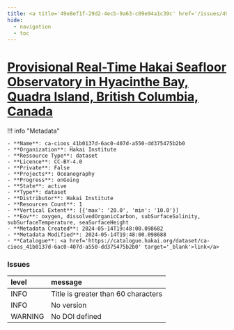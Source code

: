 ```yaml
---
title: <a title='49e8ef1f-29d2-4ecb-9a63-c09e94a1c39c' href='/issues/49e8ef1f-29d2-4ecb-9a63-c09e94a1c39c/' target='_blank'>Provisional Real-Time Hakai Seafloor Observatory in Hyacinthe Bay, Quadra Island, British Columbia, Canada</a>
hide:
  - navigation
  - toc
---
```


# <a title='49e8ef1f-29d2-4ecb-9a63-c09e94a1c39c' href='/issues/49e8ef1f-29d2-4ecb-9a63-c09e94a1c39c/' target='_blank'>Provisional Real-Time Hakai Seafloor Observatory in Hyacinthe Bay, Quadra Island, British Columbia, Canada</a>

<div id='map'></div>

!!! info "Metadata"
    
    - **Name**: ca-cioos_41b0137d-6ac0-407d-a550-dd375475b2b0 
    - **Organization**: Hakai Institute 
    - **Ressource Type**: dataset 
    - **Licence**: CC-BY-4.0 
    - **Private**: False 
    - **Projects**: Oceanography 
    - **Progress**: onGoing 
    - **State**: active 
    - **Type**: dataset 
    - **Distributor**: Hakai Institute 
    - **Resources Count**: 1 
    - **Vertical Extent**: [{'max': '20.0', 'min': '10.0'}] 
    - **Eov**: oxygen, dissolvedOrganicCarbon, subSurfaceSalinity, subSurfaceTemperature, seaSurfaceHeight 
    - **Metadata Created**: 2024-05-14T19:48:00.098682 
    - **Metadata Modified**: 2024-05-14T19:48:00.098688 
    - **Catalogue**: <a href='https://catalogue.hakai.org/dataset/ca-cioos_41b0137d-6ac0-407d-a550-dd375475b2b0' target='_blank'>link</a> 

### Issues

| level   | message                             |
|:--------|:------------------------------------|
| INFO    | Title is greater than 60 characters |
| INFO    | No version                          |
| WARNING | No DOI defined                      |

<script>
   document.addEventListener("DOMContentLoaded", function() {
    var map = L.map('map').setView([51.505, -125.09], 5);
    L.tileLayer('https://tile.openstreetmap.org/{z}/{x}/{y}.png', {
        maxZoom: 19,
        attribution: '&copy; <a href="http://www.openstreetmap.org/copyright">OpenStreetMap</a>'
    }).addTo(map);
    var geojsonFeature = {
        "type": "Feature",
        "properties": {
            "name" : "<a title='49e8ef1f-29d2-4ecb-9a63-c09e94a1c39c' href='/issues/49e8ef1f-29d2-4ecb-9a63-c09e94a1c39c/' target='_blank'>Provisional Real-Time Hakai Seafloor Observatory in Hyacinthe Bay, Quadra Island, British Columbia, Canada</a>"
        },
        "geometry": {'type': 'Point', 'coordinates': [-125.22003, 50.11736]}
    }
    L.geoJSON(geojsonFeature).addTo(map);
   })
</script>